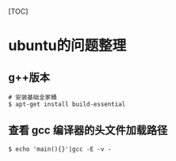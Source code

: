 [TOC]

# ubuntu的问题整理

## g++版本

```shell
# 安装基础全家桶
$ apt-get install build-essential
```

## 查看 gcc 编译器的头文件加载路径

```shell
$ echo 'main(){}'|gcc -E -v -
```

